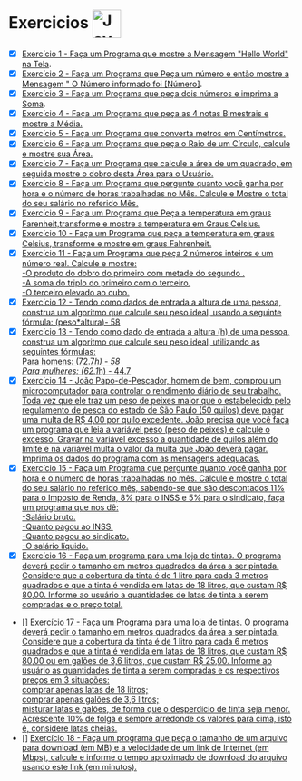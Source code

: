 # Exercicios <img align="center" alt="Java" height="50" width="" src="https://img.shields.io/badge/Java-ED8B00?style=for-the-badge&logo=java&logoColor=white"/>

 

  - [x] [Exercício 1 - Faça um Programa que mostre a Mensagem "Hello World" na Tela](https://github.com/Giovani-Gomes/Exercicios-Java/tree/main/Exerc%C3%ADcio%2001). 
 - [x] [Exercício 2 - Faça um Programa que Peça um número e então mostre a Mensagem " O Número informado foi [Número]](https://github.com/Giovani-Gomes/Exercicios-Java/tree/main/Exerc%C3%ADcio%2002). 
 - [x] [Exercício 3 - Faça um Programa que peça dois números e imprima a Soma](https://github.com/Giovani-Gomes/Exercicios-Java/tree/main/Exerc%C3%ADcio%2003).
 - [x] [Exercício 4 - Faça um Programa que peça as 4 notas Bimestrais e mostre a Média.](https://github.com/Giovani-Gomes/Exercicios-Java/tree/main/Exerc%C3%ADcio%2004)
 - [x] [Exercício 5 - Faça um Programa que converta metros em Centímetros.](https://github.com/Giovani-Gomes/Exercicios-Java/tree/main/Exerc%C3%ADcio%2005) 
 - [x]  [Exercício 6 - Faça um Programa que peça o Raio de um Círculo, calcule e mostre sua Área.](https://github.com/Giovani-Gomes/Exercicios-Java/tree/main/Exerc%C3%ADcio%2006)
 - [x]  [Exercício 7 - Faça um Programa que calcule a área de um quadrado, em seguida mostre o dobro desta Área para o Usuário.](https://github.com/Giovani-Gomes/Exercicios-Java/tree/main/Exerc%C3%ADcio%2007) 
 - [x]  [Exercício 8 - Faça um Programa que pergunte quanto você ganha por hora e o número de horas trabalhadas no Mês. Calcule e Mostre o total do seu salário no referido Mês.](https://github.com/Giovani-Gomes/Exercicios-Java/tree/main/Exerc%C3%ADcio%2008)
 - [x] [Exercício 9 - Faça um Programa que Peça a temperatura em graus Farenheit,transforme e mostre a temperatura em Graus Celsius.](https://github.com/Giovani-Gomes/Exercicios-Java/tree/main/Exerc%C3%ADcio%2009)
 - [x] [Exercício 10 - Faça um Programa que peça a temperatura em graus Celsius, transforme e mostre em graus Fahrenheit.](https://github.com/Giovani-Gomes/Exercicios-Java/tree/main/Exerc%C3%ADcio%2010)
 - [x] [Exercício 11 - Faça um Programa que peça 2 números inteiros e um número real. Calcule e mostre: <br>
-O produto do dobro do primeiro com metade do segundo .<br>
-A soma do triplo do primeiro com o terceiro. <br>
-O terceiro elevado ao cubo.](https://github.com/Giovani-Gomes/Exercicios-Java/tree/main/Exerc%C3%ADcio%2011) 
- [x] [Exercício 12 - Tendo como dados de entrada a altura de uma pessoa, construa um algoritmo que calcule seu peso ideal, usando a seguinte fórmula: (peso*altura)- 58](https://github.com/Giovani-Gomes/Exercicios-Java/tree/main/Exerc%C3%ADcio%2012)
- [x] [Exercício 13 - Tendo como dado de entrada a altura (h) de uma pessoa, construa um algoritmo que calcule seu peso ideal, utilizando as seguintes fórmulas:<br>
 Para homens: (72.7*h) - 58 <br>
 Para mulheres: (62.1*h) - 44.7](https://github.com/Giovani-Gomes/Exercicios-Java/tree/main/Exerc%C3%ADcio%2013)
 - [x] [Exercício 14 - João Papo-de-Pescador, homem de bem, comprou um microcomputador para controlar o rendimento diário de seu trabalho. Toda vez que ele traz um peso de peixes maior que o estabelecido pelo regulamento de pesca do estado de São Paulo (50 quilos) deve pagar uma multa de R$ 4,00 por quilo excedente. João precisa que você faça um programa que leia a variável peso (peso de peixes) e calcule o excesso. Gravar na variável excesso a quantidade de quilos além do limite e na variável multa o valor da multa que João deverá pagar. Imprima os dados do programa com as mensagens adequadas.](https://github.com/Giovani-Gomes/Exercicios-Java/tree/main/Exerc%C3%ADcio%2014)
 - [x] [Exercício 15 - Faça um Programa que pergunte quanto você ganha por hora e o número de horas trabalhadas no mês. Calcule e mostre o total do seu salário no referido mês, sabendo-se que são descontados 11% para o Imposto de Renda, 8% para o INSS e 5% para o sindicato, faça um programa que nos dê:<br>
-Salário bruto.<br>
-Quanto pagou ao INSS.<br>
-Quanto pagou ao sindicato.<br>
-O salário líquido.](https://github.com/Giovani-Gomes/Exercicios-Java/tree/main/Exerc%C3%ADcio%2015)
- [x] [Exercício 16 - Faça um programa para uma loja de tintas. O programa deverá pedir o tamanho em metros quadrados da área a ser pintada. Considere que a cobertura da tinta é de 1 litro para cada 3 metros quadrados e que a tinta é vendida em latas de 18 litros, que custam R$ 80,00. Informe ao usuário a quantidades de latas de tinta a serem compradas e o preço total.](https://github.com/Giovani-Gomes/Exercicios-Java/tree/main/Exerc%C3%ADcio%2016)
- [] [Exercício 17 - Faça um Programa para uma loja de tintas. O programa deverá pedir o tamanho em metros quadrados da área a ser pintada. Considere que a cobertura da tinta é de 1 litro para cada 6 metros quadrados e que a tinta é vendida em latas de 18 litros, que custam R$ 80,00 ou em galões de 3,6 litros, que custam R$ 25,00.
Informe ao usuário as quantidades de tinta a serem compradas e os respectivos preços em 3 situações: <br>
comprar apenas latas de 18 litros; <br>
comprar apenas galões de 3,6 litros; <br>
misturar latas e galões, de forma que o desperdício de tinta seja menor. Acrescente 10% de folga e sempre arredonde os valores para cima, isto é, considere latas cheias.]()
- [] [Exercício 18 - Faça um programa que peça o tamanho de um arquivo para download (em MB) e a velocidade de um link de Internet (em Mbps), calcule e informe o tempo aproximado de download do arquivo usando este link (em minutos).]()


 
 

 
 

